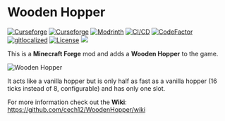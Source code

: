 # Wooden Hopper 

[![Curseforge](http://cf.way2muchnoise.eu/full_440985_downloads(0D0D0D-F16436-fff-010101-fff).svg)](https://www.curseforge.com/minecraft/mc-mods/wooden-hopper)
[![Curseforge](http://cf.way2muchnoise.eu/versions/For%20MC_440985_all(0D0D0D-F16436-fff-010101).svg)](https://www.curseforge.com/minecraft/mc-mods/wooden-hopper/files)
[![Modrinth](https://modrinth-utils.vercel.app/api/badge/downloads?id=VOUy9bAs&logo=true)](https://modrinth.com/mod/wooden-hopper)
[![CI/CD](https://github.com/cech12/WoodenHopper/actions/workflows/cicd-workflow.yml/badge.svg)](https://github.com/cech12/WoodenHopper/actions/workflows/cicd-workflow.yml)
[![CodeFactor](https://www.codefactor.io/repository/github/cech12/woodenhopper/badge)](https://www.codefactor.io/repository/github/cech12/woodenhopper)
[![gitlocalized ](https://gitlocalize.com/repo/8149/whole_project/badge.svg)](https://gitlocalize.com/repo/8149/?utm_source=badge)
[![License](https://img.shields.io/github/license/cech12/WoodenHopper)](http://opensource.org/licenses/MIT)
[![](https://img.shields.io/discord/752506676719910963.svg?style=flat&color=informational&logo=discord&label=Discord)](https://discord.gg/gRUFH5t)

This is a **Minecraft Forge** mod and adds a **Wooden Hopper** to the game.

![Wooden Hopper](material/hopper.png)

It acts like a vanilla hopper but is only half as fast as a vanilla hopper (16 ticks instead of 8, configurable) and has only one slot.

For more information check out the **Wiki**: https://github.com/cech12/WoodenHopper/wiki
